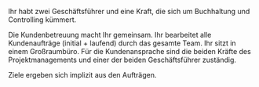 Ihr habt zwei Geschäftsführer und eine Kraft, die sich um Buchhaltung und Controlling kümmert.

Die Kundenbetreuung macht Ihr gemeinsam. Ihr bearbeitet alle Kundenaufträge (initial + laufend) durch das gesamte Team. Ihr sitzt in einem Großraumbüro. Für die Kundenansprache sind die beiden Kräfte des Projektmanagements und einer der beiden Geschäftsführer zuständig.

Ziele ergeben sich implizit aus den Aufträgen.
